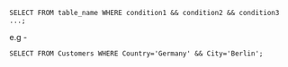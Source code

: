 ```
SELECT FROM table_name WHERE condition1 && condition2 && condition3 ...;
```

e.g - 

```
SELECT FROM Customers WHERE Country='Germany' && City='Berlin'; 
```
